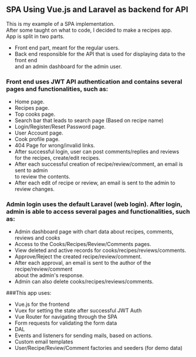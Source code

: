 ## SPA Using Vue.js and Laravel as backend for API

This is my example of a SPA implementation.  
After some taught on what to code, I decided to make a recipes app.  
App is split in two parts.
- Front end part, meant for the regular users.
- Back end responsible for the API that is used for displaying data to the front end  
  and an admin dashboard for the admin user.

### Front end uses JWT API authentication and contains several pages and functionalities, such as:

- Home page.
- Recipes page.
- Top cooks page.
- Search bar that leads to search page (Based on recipe name)
- Login/Register/Reset Password page.
- User Account page.
- Cook profile page.
- 404 Page for wrong/invalid links.
- After successful login, user can post comments/replies and reviews  
  for the recipes, create/edit recipes.
- After each successful creation of recipe/review/comment, an email is sent to admin  
  to review the contents.
- After each edit of recipe or review, an email is sent to the admin to review changes.

### Admin login uses the default Laravel (web login). After login, admin is able to access several pages and functionalities, such as:

- Admin dashboard page with chart data about recipes, comments, reviews and cooks
- Access to the Cooks/Recipes/Review/Comments pages.
- View deleted and active records for cooks/recipes/reviews/comments.
- Approve/Reject the created recipe/review/comment.
- After each approval, an email is sent to the author of the recipe/review/comment  
  about the admin's response.
- Admin can also delete cooks/recipes/reviews/comments.

###This app uses:

- Vue.js for the frontend
- Vuex for setting the state after successful JWT Auth
- Vue Router for navigating through the SPA
- Form requests for validating the form data
- DAL
- Events and listeners for sending mails, based on actions.
- Custom email templates
- User/Recipe/Review/Comment factories and seeders (for demo data)
